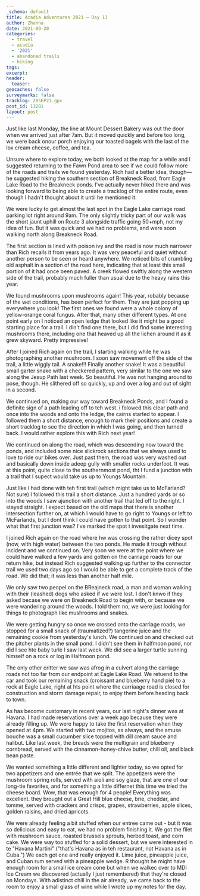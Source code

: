 ```yaml
---
_schema: default
title: Acadia Adventures 2021 – Day 13
author: Zhanna
date: 2021-09-20
categories:
  - travel
  - acadia
  - '2021'
  - abandoned trails
  - hiking 
tags:
excerpt: 
header:
  teaser:
geocaches: false
surveymarks: false
tracklog: 20SEP21.gpx
post_id: 13281
layout: post
---
```


Just like last Monday, the line at Mount Dessert Bakery was out the door when we arrived just after 7am. But it moved quickly and before too long, we were back onour porch enjoying our toasted bagels with the last of the lox cream cheese, coffee, and tea.

Unsure where to explore today, we both looked at the map for a while and I suggested returning to the Fawn Pond area to see if we could follow more of the roads and trails we found yesterday. Rich had a better idea, though—he suggested hiking the southern section of Breakneck Road, from Eagle Lake Road to the Breakneck ponds. I've actually never hiked there and was looking forward to being able to create a tracklog of the entire route, even though I hadn't thought about it until he mentioned it. 

We were lucky to get almost the last spot in the Eagle Lake carriage road parking lot right around 9am. The only slightly tricky part of our walk was the short jaunt uphill on Route 3 alongside traffic going 50+mph, not my idea of fun. But it was quick and we had no problems, and were soon walking north along Breakneck Road.

The first section is lined with poison  ivy and the road is now much narrower than Rich recalls it from years ago. It was very peaceful and quiet without another person to be seen or heard anywhere. We noticed bits of crumbling old asphalt in a section of the road here, indicating that at least this small portion of it had once been paved. A creek flowed swiftly along the western side of the trail, probably much fuller than usual due to the heavy rains this year.

We found mushrooms upon mushrooms again! This year, robably because of the wet conditions, has been perfect for them. They are just popping up everywhere you look! The first ones we found were a whole colony of yellow-orange coral fungus. After that, many other different types. At one point early on I noticed an open ledge that looked like it might be a good starting place for a trail. I din't find one there, but I did find some interesting mushrooms there, including one that heaved up all the lichen around it as it grew skyward. Pretty impressive!

After I joined Rich again on the trail, I starting walking while he was photographing another mushroom. I soon saw movement off the side of the trail, a little wiggly tail. A snake!!! Finally another snake! It was a beautiful small garter snake with a checkered pattern, very similar to the one we saw along the Jesup Path last week. So beautiful. He was not hanging around to pose, though. He slithered off so quickly, up and over a log and out of sight in a second.

We continued on, making our way toward Breakneck Ponds, and I found a definite sign of a path leading off to teh west. i folowed this clear path and once into the woods and onto the ledge, the cairns started to appear. I followed them a short distance, enough to mark their positions and create a short tracklog to see the direction in which I was going, and then turned back. I would rather explore this with Rich next year!

We continued on along the road, which was descending now toward the ponds, and included some nice slickrock sections that we always used to love to ride our bikes over. Just past them, the road was very washed out and basically down inside adeep gully with smaller rocks underfoot. It was at this point, quite close to the southernmost pond, tht I fund a junction with a trail that I supect would take us up to Youngs Mountain.

Just like I had done with teh first trail (which might take us to McFarland? Not sure) I followed this trail a short distance. Just a hundred yards or so into the woods I saw ajunction with another trail that led off to the right. I stayed straight. I expect based on the old maps that there is another intersection further on, at which I would have to go right to Youngs or left to McFarlands, but I dont think I could have gotten to that point. So I wonder what that first junction was? I've marked the spot t invesitgate next time.

I joined Rich again on the road where hw was crossing the rather dicey spot (now, with high water) between the two ponds. He made it trough without incident and we continued on. Very soon we were at the point where we could have walked a few yards and gotten on the carriage roads for our return hike, but instead Rich suggested walking up further to the connector trail we used two days ago so I would be able to get a complete track of the road. We did that; it was less than another half mile.

We only saw two peopel on the BReajneck road, a man and woman walking with their (leashed) dogs who asked if we were lost. I don't knwo if they asked becase we were on Breakneck Road to begin with, or because we were wandering around the woods. I told them no, we were just looking for things to photograph like mushrooms and snakes. 

We were getting hungry so once we crossed onto the carriage roads, we stopped for a small snack of (traumatized?) tangerine juice and the remaining cookie from yesterday's lunch. We continued on and checked out the pitcher plants in the small pond. I didn't see them in halfmoon pond, nor did I see hte baby turle I saw last week. We did see a larger turtle sunning himself on a rock or log in Halfmoon pond.

The only other critter we saw was afrog in a culvert along the carriage roads not too far from our endpoint at Eagle Lake Road. We retuend to the car and took our remaining snack (croissant and blueberry hand pie) to a rock at Eagle Lake, right at hts point where the carriaage road is closed for construction and storm damage repair, to enjoy them before heading back to town.

As has become customary in recent years, our last night's dinner was at Havana. I had made reservations over a week ago because they were already filling up. We were happy to take the first reservation when they opened at 4pm. We started with two mojitos, as always, and the amuse bouche was a small cucumber slice topped with dill cream sauce and halibut. Like last week, the breads were the multigrain and blueberry cornbread, served with the cinnamon-honey-chive butter, chili oil, and black bean paste.

We wanted something a little different and lighter today, so we opted for two appetizers and one entrée that we split. The appetizers were the mushroom spring rolls, served with aioli and soy glaze, that are one of our long-tie favorites, and for something a little differnet this time we tried the cheese board. Wow, that was enough for 4 people! Everything was excellent. they brought out a Great Hill blue cheese, brie, cheddar, and tomme, served with crackers and crisps, grapes, strawberries, apple slices, golden raisins, and dried apricots.

We were already feeling a bit stuffed when our entree came out - but it was so delicious and easy to eat, we had no problem finishing it. We got the filet with mushroom sauce, roasted brussels sprouts, herbed toast, and corn cake. We were way too stuffed for a solid dessert, but we were interested in te "Havana Martini" ("that's Havana as in teh restaurant, not Havana as in Cuba.") We each got one and really enjoyed it. Lime juice, pineapple juice, and Cuban rum served with a pineapple wedge. R thought he might have enough room for a small ice cream cone but when we walkec over to MDI Ice Cream we discovered (actually I just remembered) that they're closed on Mondays. With adistinct chill in the air already, we came back to the room to enjoy a small glass of wine while I wrote up my notes for the day.